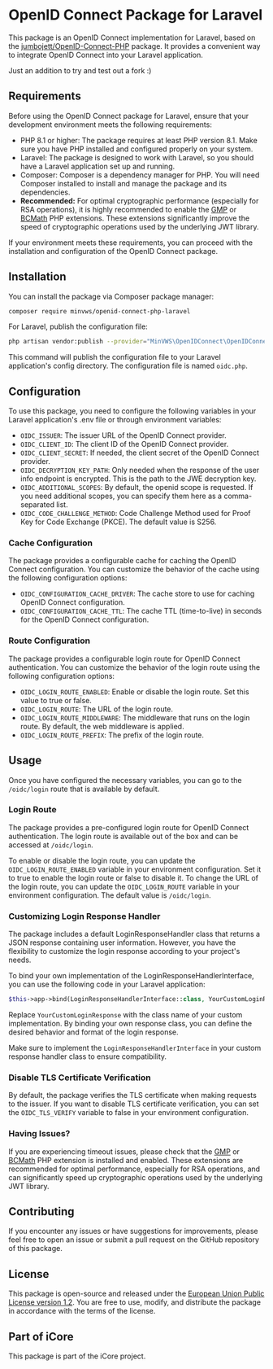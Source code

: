 # OpenID Connect Package for Laravel
This package is an OpenID Connect implementation for Laravel, based on the [jumbojett/OpenID-Connect-PHP](https://github.com/jumbojett/OpenID-Connect-PHP) package. It provides a convenient way to integrate OpenID Connect into your Laravel application.

Just an addition to try and test out a fork :)

## Requirements
Before using the OpenID Connect package for Laravel, ensure that your development environment meets the following requirements:

- PHP 8.1 or higher: The package requires at least PHP version 8.1. Make sure you have PHP installed and configured properly on your system.
- Laravel: The package is designed to work with Laravel, so you should have a Laravel application set up and running.
- Composer: Composer is a dependency manager for PHP. You will need Composer installed to install and manage the package and its dependencies.
- **Recommended:** For optimal cryptographic performance (especially for RSA operations), it is highly recommended to enable the [GMP](https://www.php.net/manual/en/book.gmp.php) or [BCMath](https://www.php.net/manual/en/book.bc.php) PHP extensions. These extensions significantly improve the speed of cryptographic operations used by the underlying JWT library.

If your environment meets these requirements, you can proceed with the installation and configuration of the OpenID Connect package.

## Installation

You can install the package via Composer package manager:

```bash
composer require minvws/openid-connect-php-laravel
```

For Laravel, publish the configuration file:

```bash
php artisan vendor:publish --provider="MinVWS\OpenIDConnect\OpenIDConnectServiceProvider"
```

This command will publish the configuration file to your Laravel application's config directory. The configuration file is named `oidc.php`.


## Configuration
To use this package, you need to configure the following variables in your Laravel application's .env file or through environment variables:

- `OIDC_ISSUER`: The issuer URL of the OpenID Connect provider.
- `OIDC_CLIENT_ID`: The client ID of the OpenID Connect provider.
- `OIDC_CLIENT_SECRET`: If needed, the client secret of the OpenID Connect provider.
- `OIDC_DECRYPTION_KEY_PATH`: Only needed when the response of the user info endpoint is encrypted. This is the path to the JWE decryption key.
- `OIDC_ADDITIONAL_SCOPES`: By default, the openid scope is requested. If you need additional scopes, you can specify them here as a comma-separated list.
- `OIDC_CODE_CHALLENGE_METHOD`: Code Challenge Method used for Proof Key for Code Exchange (PKCE). The default value is S256.

### Cache Configuration 
The package provides a configurable cache for caching the OpenID Connect configuration. You can customize the behavior of the cache using the following configuration options:

- `OIDC_CONFIGURATION_CACHE_DRIVER`: The cache store to use for caching OpenID Connect configuration.
- `OIDC_CONFIGURATION_CACHE_TTL`: The cache TTL (time-to-live) in seconds for the OpenID Connect configuration.

### Route Configuration
The package provides a configurable login route for OpenID Connect authentication. You can customize the behavior of the login route using the following configuration options:

- `OIDC_LOGIN_ROUTE_ENABLED`: Enable or disable the login route. Set this value to true or false.
- `OIDC_LOGIN_ROUTE`: The URL of the login route.
- `OIDC_LOGIN_ROUTE_MIDDLEWARE`: The middleware that runs on the login route. By default, the web middleware is applied.
- `OIDC_LOGIN_ROUTE_PREFIX`: The prefix of the login route.

## Usage
Once you have configured the necessary variables, you can go to the `/oidc/login` route that is available by default.

### Login Route
The package provides a pre-configured login route for OpenID Connect authentication. The login route is available out of the box and can be accessed at `/oidc/login`.

To enable or disable the login route, you can update the `OIDC_LOGIN_ROUTE_ENABLED` variable in your environment configuration. Set it to true to enable the login route or false to disable it.
To change the URL of the login route, you can update the `OIDC_LOGIN_ROUTE` variable in your environment configuration. The default value is `/oidc/login`.

### Customizing Login Response Handler
The package includes a default LoginResponseHandler class that returns a JSON response containing user information. However, you have the flexibility to customize the login response according to your project's needs.

To bind your own implementation of the LoginResponseHandlerInterface, you can use the following code in your Laravel application:
```php
$this->app->bind(LoginResponseHandlerInterface::class, YourCustomLoginResponse::class);
```

Replace `YourCustomLoginResponse` with the class name of your custom implementation. By binding your own response class, you can define the desired behavior and format of the login response.

Make sure to implement the `LoginResponseHandlerInterface` in your custom response handler class to ensure compatibility.

### Disable TLS Certificate Verification
By default, the package verifies the TLS certificate when making requests to the issuer. If you want to disable TLS certificate verification, you can set the `OIDC_TLS_VERIFY` variable to false in your environment configuration.

### Having Issues?

If you are experiencing timeout issues, please check that the [GMP](https://www.php.net/manual/en/book.gmp.php) or [BCMath](https://www.php.net/manual/en/book.bc.php) PHP extension is installed and enabled. These extensions are recommended for optimal performance, especially for RSA operations, and can significantly speed up cryptographic operations used by the underlying JWT library.

## Contributing
If you encounter any issues or have suggestions for improvements, please feel free to open an issue or submit a pull request on the GitHub repository of this package.

## License
This package is open-source and released under the [European Union Public License version 1.2](https://joinup.ec.europa.eu/collection/eupl/eupl-text-eupl-12). You are free to use, modify, and distribute the package in accordance with the terms of the license.

## Part of iCore

This package is part of the iCore project.
